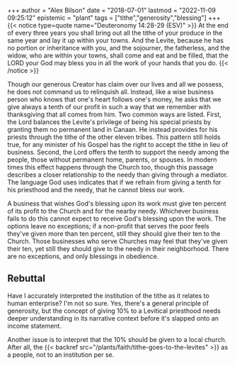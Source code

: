+++
author = "Alex Bilson"
date = "2018-07-01"
lastmod = "2022-11-09 09:25:12"
epistemic = "plant"
tags = ["tithe","generosity","blessing"]
+++
{{< notice type=quote name="Deuteronomy 14:28-29 (ESV)" >}}
At the end of every three years you shall bring out all the tithe of your produce in the same year and lay it up within your towns. And the Levite, because he has no portion or inheritance with you, and the sojourner, the fatherless, and the widow, who are within your towns, shall come and eat and be filled, that the LORD your God may bless you in all the work of your hands that you do.
{{< /notice >}}

Though our generous Creator has claim over our lives and all we possess, he does not command us to relinquish all. Instead, like a wise business person who knows that one's heart follows one's money, he asks that we give always a tenth of our profit in such a way that we remember with thanksgiving that all comes from him. Two common ways are listed. First, the Lord balances the Levite's privilege of being his special priests by granting them no permanent land in Canaan. He instead provides for his priests through the tithe of the other eleven tribes. This pattern still holds true, for any minister of his Gospel has the right to accept the tithe in lieu of business. Second, the Lord offers the tenth to support the needy among the people, those without permanent home, parents, or spouses. In modern times this effect happens through the Church too, though this passage describes a closer relationship to the needy than giving through a mediator. The language God uses indicates that if we refrain from giving a tenth for his priesthood and the needy, that he cannot bless our work.

A business that wishes God's blessing upon its work must give ten percent of its profit to the Church and for the nearby needy. Whichever business fails to do this cannot expect to receive God's blessing upon the work. The options leave no exceptions; if a non-profit that serves the poor feels they've given more than ten percent, still they should give their ten to the Church. Those businesses who serve Churches may feel that they've given their ten, yet still they should give to the needy in their neighborhood. There are no exceptions, and only blessings in obedience.

## Rebuttal

Have I accurately interpreted the institution of the tithe as it relates to human enterprise? I'm not so sure. Yes, there's a general principle of generosity, but the concept of giving 10% to a Levitical priesthood needs deeper understanding in its narrative context before it's slapped onto an income statement.

Another issue is to interpret that the 10% should be given to a local church. After all, the {{< backref src="/plants/faith/tithe-goes-to-the-levites" >}} as a people, not to an institution per se.
